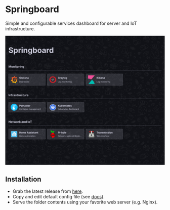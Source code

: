 # Springboard

Simple and configurable services dashboard for server and IoT infrastructure.

![preview](docs/screenshot.png)

## Installation

* Grab the latest release from [here](https://github.com/x1unix/springboard/releases/latest).
* Copy and edit default config file (see [docs](docs/config.md)).
* Serve the folder contents using your favorite web server (e.g. Nginx).
